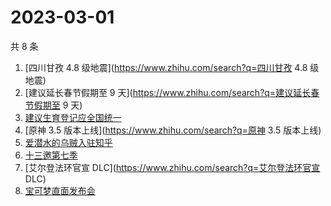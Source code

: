 # 2023-03-01

共 8 条

<!-- BEGIN ZHIHUSEARCH -->
<!-- 最后更新时间 Wed Mar 01 2023 21:29:16 GMT+0800 (China Standard Time) -->
1. [四川甘孜 4.8 级地震](https://www.zhihu.com/search?q=四川甘孜 4.8 级地震)
1. [建议延长春节假期至 9 天](https://www.zhihu.com/search?q=建议延长春节假期至 9 天)
1. [建议生育登记应全国统一](https://www.zhihu.com/search?q=建议生育登记应全国统一)
1. [原神 3.5 版本上线](https://www.zhihu.com/search?q=原神 3.5 版本上线)
1. [爱潜水的乌贼入驻知乎](https://www.zhihu.com/search?q=爱潜水的乌贼入驻知乎)
1. [十三邀第七季](https://www.zhihu.com/search?q=十三邀第七季)
1. [艾尔登法环官宣 DLC](https://www.zhihu.com/search?q=艾尔登法环官宣 DLC)
1. [宝可梦直面发布会](https://www.zhihu.com/search?q=宝可梦直面发布会)
<!-- END ZHIHUSEARCH -->
